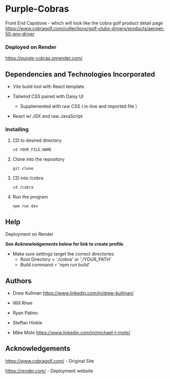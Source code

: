 # Purple-Cobras
Front End Capstone - which will look like the cobra golf product detail page
https://www.cobragolf.com/collections/golf-clubs-drivers/products/aerojet-50-anv-driver

### Deployed on Render
https://purple-cobras.onrender.com/

## Dependencies and Technologies Incorporated

- Vite build tool with React template
- Tailwind CSS paired with Daisy UI
  
  - Supplemented with raw CSS ( in-line and imported file )
    
- React w/ JSX and raw JavaScript

### Installing
1. CD to desired directory
   ```
   cd YOUR_FILE_NAME
   ```
   
2. Clone into the repository
   ```
   git clone
   ```

3. CD into /cobra
   ```
   cd /cobra
   ```

5. Run the program
   ```
   npm run dev
   ```

## Help
  Deployment on Render
  
  **See Acknowledgements below for link to create profile**
  - Make sure settings target the correct directories
    - Root Directory = './cobra' or './YOUR_PATH'
    - Build command = 'npm run build'
 
## Authors

- Drew Kullman https://www.linkedin.com/in/drew-kullman/

- Will Rhee

- Ryan Patino

- Steffan Hinkle

- Mike Mote https://www.linkedin.com/in/michael-t-mote/

## Acknowledgements

https://www.cobragolf.com/ - Original Site

https://render.com/ - Deployment website
